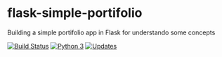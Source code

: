 # flask-simple-portifolio

Building a simple portifolio app in Flask for understando some concepts

[![Build Status](https://app.travis-ci.com/JoaoZati/flask-simple-portifolio.svg?branch=main)](https://app.travis-ci.com/JoaoZati/flask-simple-portifolio)
[![Python 3](https://pyup.io/repos/github/JoaoZati/flask-simple-portifolio/python-3-shield.svg)](https://pyup.io/repos/github/JoaoZati/flask-simple-portifolio/)
[![Updates](https://pyup.io/repos/github/JoaoZati/flask-simple-portifolio/shield.svg)](https://pyup.io/repos/github/JoaoZati/flask-simple-portifolio/)

